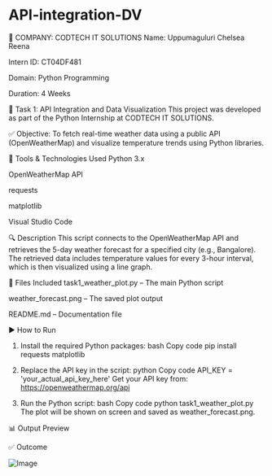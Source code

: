# API-integration-DV

🏢 COMPANY: CODTECH IT SOLUTIONS
Name: Uppumaguluri Chelsea Reena

Intern ID: CT04DF481

Domain: Python Programming

Duration: 4 Weeks

📌 Task 1: API Integration and Data Visualization
This project was developed as part of the Python Internship at CODTECH IT SOLUTIONS.

✅ Objective:
To fetch real-time weather data using a public API (OpenWeatherMap) and visualize temperature trends using Python libraries.

🧰 Tools & Technologies Used
Python 3.x

OpenWeatherMap API

requests

matplotlib

Visual Studio Code

🔍 Description
This script connects to the OpenWeatherMap API and retrieves the 5-day weather forecast for a specified city (e.g., Bangalore). The retrieved data includes temperature values for every 3-hour interval, which is then visualized using a line graph.

📁 Files Included
task1_weather_plot.py – The main Python script

weather_forecast.png – The saved plot output

README.md – Documentation file

▶️ How to Run
1. Install the required Python packages:
bash
Copy code
pip install requests matplotlib
2. Replace the API key in the script:
python
Copy code
API_KEY = 'your_actual_api_key_here'
Get your API key from: https://openweathermap.org/api

3. Run the Python script:
bash
Copy code
python task1_weather_plot.py
The plot will be shown on screen and saved as weather_forecast.png.

📊 Output Preview

✅ Outcome

![Image](https://github.com/user-attachments/assets/9e446141-829c-4229-a861-9b1bd33673b0)

